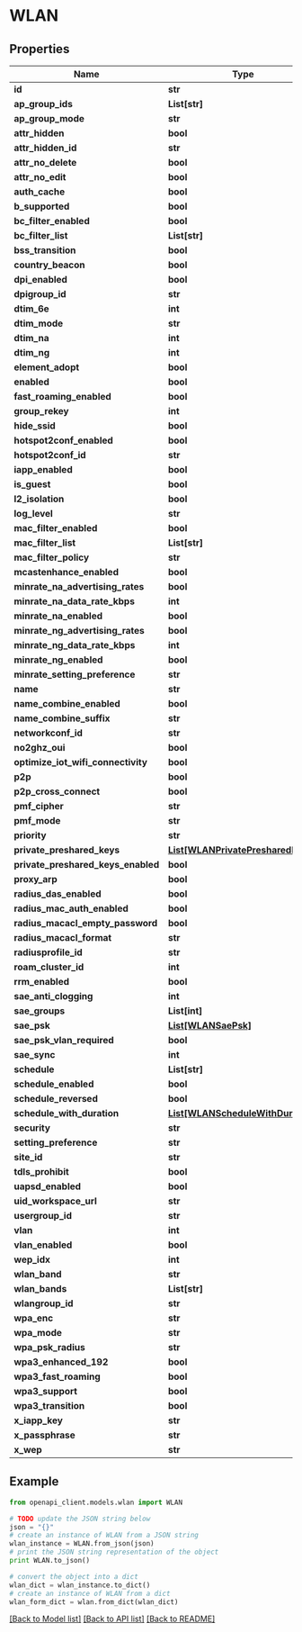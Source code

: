 # WLAN


## Properties

Name | Type | Description | Notes
------------ | ------------- | ------------- | -------------
**id** | **str** |  | [optional] 
**ap_group_ids** | **List[str]** |  | [optional] 
**ap_group_mode** | **str** |  | [optional] 
**attr_hidden** | **bool** |  | [optional] 
**attr_hidden_id** | **str** |  | [optional] 
**attr_no_delete** | **bool** |  | [optional] 
**attr_no_edit** | **bool** |  | [optional] 
**auth_cache** | **bool** |  | [optional] 
**b_supported** | **bool** |  | [optional] 
**bc_filter_enabled** | **bool** |  | [optional] 
**bc_filter_list** | **List[str]** |  | [optional] 
**bss_transition** | **bool** |  | [optional] 
**country_beacon** | **bool** |  | [optional] 
**dpi_enabled** | **bool** |  | [optional] 
**dpigroup_id** | **str** |  | [optional] 
**dtim_6e** | **int** |  | [optional] 
**dtim_mode** | **str** |  | [optional] 
**dtim_na** | **int** |  | [optional] 
**dtim_ng** | **int** |  | [optional] 
**element_adopt** | **bool** |  | [optional] 
**enabled** | **bool** |  | [optional] 
**fast_roaming_enabled** | **bool** |  | [optional] 
**group_rekey** | **int** |  | [optional] 
**hide_ssid** | **bool** |  | [optional] 
**hotspot2conf_enabled** | **bool** |  | [optional] 
**hotspot2conf_id** | **str** |  | [optional] 
**iapp_enabled** | **bool** |  | [optional] 
**is_guest** | **bool** |  | [optional] 
**l2_isolation** | **bool** |  | [optional] 
**log_level** | **str** |  | [optional] 
**mac_filter_enabled** | **bool** |  | [optional] 
**mac_filter_list** | **List[str]** |  | [optional] 
**mac_filter_policy** | **str** |  | [optional] 
**mcastenhance_enabled** | **bool** |  | [optional] 
**minrate_na_advertising_rates** | **bool** |  | [optional] 
**minrate_na_data_rate_kbps** | **int** |  | [optional] 
**minrate_na_enabled** | **bool** |  | [optional] 
**minrate_ng_advertising_rates** | **bool** |  | [optional] 
**minrate_ng_data_rate_kbps** | **int** |  | [optional] 
**minrate_ng_enabled** | **bool** |  | [optional] 
**minrate_setting_preference** | **str** |  | [optional] 
**name** | **str** |  | [optional] 
**name_combine_enabled** | **bool** |  | [optional] 
**name_combine_suffix** | **str** |  | [optional] 
**networkconf_id** | **str** |  | [optional] 
**no2ghz_oui** | **bool** |  | [optional] 
**optimize_iot_wifi_connectivity** | **bool** |  | [optional] 
**p2p** | **bool** |  | [optional] 
**p2p_cross_connect** | **bool** |  | [optional] 
**pmf_cipher** | **str** |  | [optional] 
**pmf_mode** | **str** |  | [optional] 
**priority** | **str** |  | [optional] 
**private_preshared_keys** | [**List[WLANPrivatePresharedKeys]**](WLANPrivatePresharedKeys.md) |  | [optional] 
**private_preshared_keys_enabled** | **bool** |  | [optional] 
**proxy_arp** | **bool** |  | [optional] 
**radius_das_enabled** | **bool** |  | [optional] 
**radius_mac_auth_enabled** | **bool** |  | [optional] 
**radius_macacl_empty_password** | **bool** |  | [optional] 
**radius_macacl_format** | **str** |  | [optional] 
**radiusprofile_id** | **str** |  | [optional] 
**roam_cluster_id** | **int** |  | [optional] 
**rrm_enabled** | **bool** |  | [optional] 
**sae_anti_clogging** | **int** |  | [optional] 
**sae_groups** | **List[int]** |  | [optional] 
**sae_psk** | [**List[WLANSaePsk]**](WLANSaePsk.md) |  | [optional] 
**sae_psk_vlan_required** | **bool** |  | [optional] 
**sae_sync** | **int** |  | [optional] 
**schedule** | **List[str]** |  | [optional] 
**schedule_enabled** | **bool** |  | [optional] 
**schedule_reversed** | **bool** |  | [optional] 
**schedule_with_duration** | [**List[WLANScheduleWithDuration]**](WLANScheduleWithDuration.md) |  | [optional] 
**security** | **str** |  | [optional] 
**setting_preference** | **str** |  | [optional] 
**site_id** | **str** |  | [optional] 
**tdls_prohibit** | **bool** |  | [optional] 
**uapsd_enabled** | **bool** |  | [optional] 
**uid_workspace_url** | **str** |  | [optional] 
**usergroup_id** | **str** |  | [optional] 
**vlan** | **int** |  | [optional] 
**vlan_enabled** | **bool** |  | [optional] 
**wep_idx** | **int** |  | [optional] 
**wlan_band** | **str** |  | [optional] 
**wlan_bands** | **List[str]** |  | [optional] 
**wlangroup_id** | **str** |  | [optional] 
**wpa_enc** | **str** |  | [optional] 
**wpa_mode** | **str** |  | [optional] 
**wpa_psk_radius** | **str** |  | [optional] 
**wpa3_enhanced_192** | **bool** |  | [optional] 
**wpa3_fast_roaming** | **bool** |  | [optional] 
**wpa3_support** | **bool** |  | [optional] 
**wpa3_transition** | **bool** |  | [optional] 
**x_iapp_key** | **str** |  | [optional] 
**x_passphrase** | **str** |  | [optional] 
**x_wep** | **str** |  | [optional] 

## Example

```python
from openapi_client.models.wlan import WLAN

# TODO update the JSON string below
json = "{}"
# create an instance of WLAN from a JSON string
wlan_instance = WLAN.from_json(json)
# print the JSON string representation of the object
print WLAN.to_json()

# convert the object into a dict
wlan_dict = wlan_instance.to_dict()
# create an instance of WLAN from a dict
wlan_form_dict = wlan.from_dict(wlan_dict)
```
[[Back to Model list]](../README.md#documentation-for-models) [[Back to API list]](../README.md#documentation-for-api-endpoints) [[Back to README]](../README.md)


